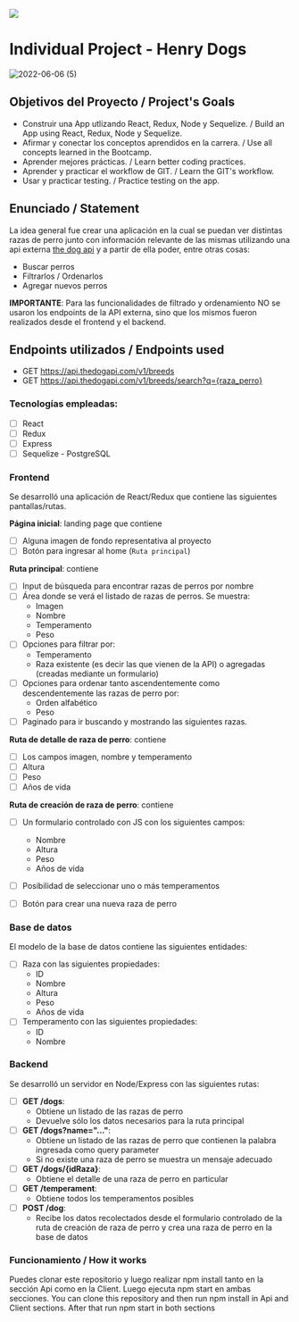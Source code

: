 <p align='left'>
    <img src='https://static.wixstatic.com/media/85087f_0d84cbeaeb824fca8f7ff18d7c9eaafd~mv2.png/v1/fill/w_160,h_30,al_c,q_85,usm_0.66_1.00_0.01/Logo_completo_Color_1PNG.webp' </img>
</p>

# Individual Project - Henry Dogs

![2022-06-06 (5)](https://user-images.githubusercontent.com/96741070/172275241-434ff75b-91b8-488c-8887-1b45ed35a4dc.png)


## Objetivos del Proyecto / Project's Goals

- Construir una App utlizando React, Redux, Node y Sequelize. / Build an App using React, Redux, Node y Sequelize.
- Afirmar y conectar los conceptos aprendidos en la carrera. / Use all concepts learned in the Bootcamp.
- Aprender mejores prácticas. / Learn better coding practices.
- Aprender y practicar el workflow de GIT. / Learn the GIT's workflow.
- Usar y practicar testing. / Practice testing on the app.

## Enunciado / Statement

La idea general fue crear una aplicación en la cual se puedan ver distintas razas de perro junto con información relevante de las mismas utilizando una api externa [the dog api](https://thedogapi.com/) y a partir de ella poder, entre otras cosas:

  - Buscar perros
  - Filtrarlos / Ordenarlos
  - Agregar nuevos perros

__IMPORTANTE__: Para las funcionalidades de filtrado y ordenamiento NO se usaron los endpoints de la API externa, sino que los mismos fueron realizados desde el frontend y el backend.

## Endpoints utilizados / Endpoints used

  - GET https://api.thedogapi.com/v1/breeds
  - GET https://api.thedogapi.com/v1/breeds/search?q={raza_perro}

### Tecnologías empleadas:
- [ ] React
- [ ] Redux
- [ ] Express
- [ ] Sequelize - PostgreSQL

### Frontend

Se desarrolló una aplicación de React/Redux que contiene las siguientes pantallas/rutas.

__Página inicial__: landing page que contiene
- [ ] Alguna imagen de fondo representativa al proyecto
- [ ] Botón para ingresar al home (`Ruta principal`)

__Ruta principal__: contiene
- [ ] Input de búsqueda para encontrar razas de perros por nombre
- [ ] Área donde se verá el listado de razas de perros. Se muestra:
  - Imagen
  - Nombre
  - Temperamento
  - Peso
- [ ] Opciones para filtrar por:
    - Temperamento 
    - Raza existente (es decir las que vienen de la API) o agregadas (creadas mediante un formulario)
- [ ] Opciones para ordenar tanto ascendentemente como descendentemente las razas de perro por:
    - Orden alfabético 
    - Peso
- [ ] Paginado para ir buscando y mostrando las siguientes razas.

__Ruta de detalle de raza de perro__: contiene
- [ ] Los campos imagen, nombre y temperamento
- [ ] Altura
- [ ] Peso
- [ ] Años de vida

__Ruta de creación de raza de perro__: contiene
- [ ] Un formulario controlado con JS con los siguientes campos:
  - Nombre
  - Altura
  - Peso
  - Años de vida
- [ ] Posibilidad de seleccionar uno o más temperamentos
- [ ] Botón para crear una nueva raza de perro

 
### Base de datos

El modelo de la base de datos contiene las siguientes entidades:

- [ ] Raza con las siguientes propiedades:
  - ID
  - Nombre
  - Altura
  - Peso
  - Años de vida
- [ ] Temperamento con las siguientes propiedades:
  - ID
  - Nombre


### Backend

Se desarrolló un servidor en Node/Express con las siguientes rutas:

- [ ] __GET /dogs__:
  - Obtiene un listado de las razas de perro
  - Devuelve sólo los datos necesarios para la ruta principal
- [ ] __GET /dogs?name="..."__:
  - Obtiene un listado de las razas de perro que contienen la palabra ingresada como query parameter
  - Si no existe una raza de perro se muestra un mensaje adecuado
- [ ] __GET /dogs/{idRaza}__:
  - Obtiene el detalle de una raza de perro en particular
- [ ] __GET /temperament__:
  - Obtiene todos los temperamentos posibles
- [ ] __POST /dog__:
  - Recibe los datos recolectados desde el formulario controlado de la ruta de creación de raza de perro y crea una raza de perro en la base de datos
 
### Funcionamiento / How it works
Puedes clonar este repositorio y luego realizar npm install tanto en la sección Api como en la Client. Luego ejecuta npm start en ambas secciones.
You can clone this repository and then run npm install in Api and Client sections. After that run npm start in both sections
